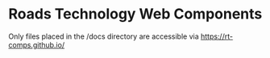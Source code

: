 # Roads Technology Web Components

Only files placed in the /docs directory are accessible via https://rt-comps.github.io/